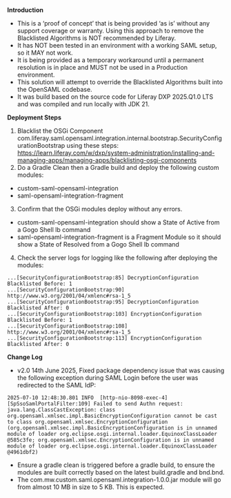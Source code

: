 **Introduction**
- This is a ‘proof of concept’ that is being provided ‘as is’ without any support coverage or warranty. Using this approach to remove the Blacklisted Algorithms is NOT recommended by Liferay.
- It has NOT been tested in an environment with a working SAML setup, so it MAY not work.
- It is being provided as a temporary workaround until a permanent resolution is in place and MUST not be used in a Production environment.
- This solution will attempt to override the Blacklisted Algorithms built into the OpenSAML codebase.
- It was build based on the source code for Liferay DXP 2025.Q1.0 LTS and was compiled and run locally with JDK 21.

**Deployment Steps**
1. Blacklist the OSGi Component com.liferay.saml.opensaml.integration.internal.bootstrap.SecurityConfigurationBootstrap using these steps: https://learn.liferay.com/w/dxp/system-administration/installing-and-managing-apps/managing-apps/blacklisting-osgi-components
2. Do a Gradle Clean then a Gradle build and deploy the following custom modules:
- custom-saml-opensaml-integration
- saml-opensaml-integration-fragment
3. Confirm that the OSGi modules deploy without any errors.
- custom-saml-opensaml-integration should show a State of Active from a Gogo Shell lb command 
- saml-opensaml-integration-fragment is a Fragment Module so it should show a State of Resolved from a Gogo Shell lb command 
4. Check the server logs for logging like the following after deploying the modules:
```
...[SecurityConfigurationBootstrap:85] DecryptionConfiguration Blacklisted Before: 1
...[SecurityConfigurationBootstrap:90] http://www.w3.org/2001/04/xmlenc#rsa-1_5
...[SecurityConfigurationBootstrap:95] DecryptionConfiguration Blacklisted After: 0
...[SecurityConfigurationBootstrap:103] EncryptionConfiguration Blacklisted Before: 1
...[SecurityConfigurationBootstrap:108] http://www.w3.org/2001/04/xmlenc#rsa-1_5
...[SecurityConfigurationBootstrap:113] EncryptionConfiguration Blacklisted After: 0
```

**Change Log**
- v2.0 14th June 2025, Fixed package dependency issue that was causing the following exception during SAML Login before the user was redirected to the SAML IdP:
```
2025-07-10 12:48:30.801 INFO  [http-nio-8098-exec-4][SpSsoSamlPortalFilter:109] Failed to send Authn request: java.lang.ClassCastException: class org.opensaml.xmlsec.impl.BasicEncryptionConfiguration cannot be cast to class org.opensaml.xmlsec.EncryptionConfiguration (org.opensaml.xmlsec.impl.BasicEncryptionConfiguration is in unnamed module of loader org.eclipse.osgi.internal.loader.EquinoxClassLoader @585c3fe; org.opensaml.xmlsec.EncryptionConfiguration is in unnamed module of loader org.eclipse.osgi.internal.loader.EquinoxClassLoader @4961dbf2)
```
- Ensure a gradle clean is triggered before a gradle build, to ensure the modules are built correctly based on the latest build.gradle and bnd.bnd.
- The com.mw.custom.saml.opensaml.integration-1.0.0.jar module will go from almost 10 MB in size to 5 KB. This is expected.


